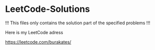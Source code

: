 # LeetCode-Solutions

!!! This files only contains the solution part of the specified problems !!!

Here is my LeetCode adress

https://leetcode.com/burakates/
